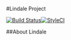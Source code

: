 #Lindale Project

[![Build Status](https://travis-ci.org/kudouyoichi/lindale.svg?branch=master)](https://travis-ci.org/kudouyoichi/lindale)[![StyleCI](https://styleci.io/repos/63577917/shield)](https://styleci.io/repos/63577917)

##About Lindale
